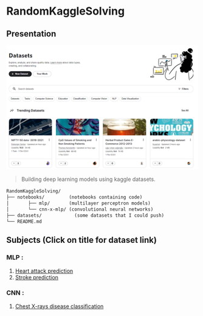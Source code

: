# RandomKaggleSolving

## Presentation

<p align="center"><img src="cover.png"></p>

>Building deep learning models using kaggle datasets.

<pre><code>RandomKaggleSolving/
├── notebooks/         (notebooks containing code)
│   	├── mlp/       (multilayer perceptron models)
│       └── cnn-x-mlp/ (convolutional neural networks)
├── datasets/            (some datasets that I could push)
└── README.md		
</pre></code>

## Subjects (Click on title for dataset link)

### MLP :

1. [Heart attack prediction](https://www.kaggle.com/rashikrahmanpritom/heart-attack-analysis-prediction-dataset)
2. [Stroke prediction](https://www.kaggle.com/fedesoriano/stroke-prediction-dataset)

### CNN :

1. [Chest X-rays disease classification](https://www.kaggle.com/nih-chest-xrays/data)
